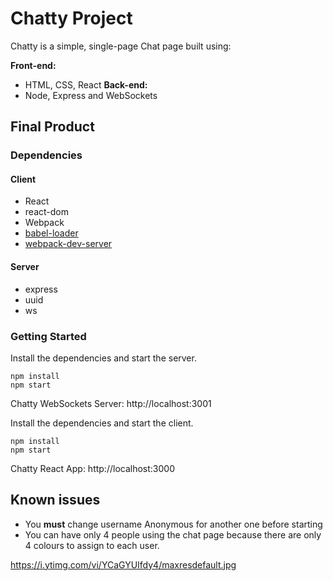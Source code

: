 # Chatty Project

Chatty is a simple, single-page Chat page built using:

**Front-end:**
* HTML, CSS, React
**Back-end:**
* Node, Express and WebSockets

## Final Product

### Dependencies

#### Client
* React
* react-dom
* Webpack
* [babel-loader](https://github.com/babel/babel-loader)
* [webpack-dev-server](https://github.com/webpack/webpack-dev-server)

#### Server
* express
* uuid
* ws

### Getting Started

Install the dependencies and start the server.

```
npm install
npm start
```
Chatty WebSockets Server: http://localhost:3001

Install the dependencies and start the client.

```
npm install
npm start
```
Chatty React App: http://localhost:3000

## Known issues

* You **must** change username Anonymous for another one before starting
* You can have only 4 people using the chat page because there are only 4 colours to assign to each user.

https://i.ytimg.com/vi/YCaGYUIfdy4/maxresdefault.jpg